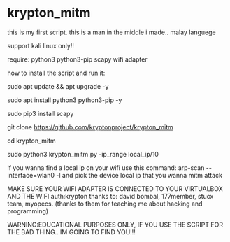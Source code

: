 # krypton_mitm
this is my first script. this is a man in the middle i made.. malay languege

support kali linux only!!

require:
python3
python3-pip
scapy
wifi adapter

how to install the script and run it:

sudo apt update && apt upgrade -y

sudo apt install python3 python3-pip  -y

sudo pip3 install scapy

git clone https://github.com/kryptonproject/krypton_mitm

cd krypton_mitm

sudo python3 krypton_mitm.py -ip_range local_ip/10




if you wanna find a local ip on your wifi use this command:
arp-scan --interface=wlan0 -l
and pick the device local ip that you wanna mitm attack

MAKE SURE YOUR WIFI ADAPTER IS CONNECTED TO YOUR VIRTUALBOX AND THE WIFI
auth:krypton
thanks to: david bombal, 177member, stucx team, myopecs. (thanks to them for teaching me about hacking and programming)

WARNING:EDUCATIONAL PURPOSES ONLY, IF YOU USE THE SCRIPT FOR THE BAD THING.. IM GOING TO FIND YOU!!!

